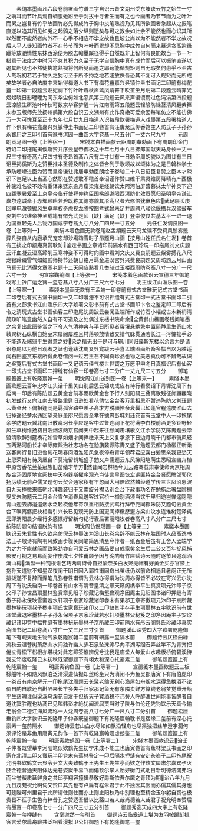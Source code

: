 <!-- { "loadSidebar": true } -->
　　素绢本墨画凡六段卷前署画竹谱三字自识云昔文湖州受东坡诀云竹之始生一寸之萌耳而节叶具焉自蜩腹虵跗至于剑拔十寻者生而有之也今画者乃节节而为之叶叶而累之岂复有竹乎故画竹必先得成竹于胸中执笔熟视乃见其所欲画者急起从之振笔直遂以追其所见如兎之起鹘之落少纵则逝矣与可之教余如此余不能然也而心识其所以然而不能然者内外不一心手不相应不学之故也且坡公尚以为不能然者不学之故况后人乎人徒知画竹者不在节节而为叶叶而累却不思胸中成竹自何而来慕远贪髙逾级躐等放驰情性东抺西涂便为脱去翰墨蹊径得乎自然既非上智何有良能故当一节一叶措意于法度之中时习不怠其积力久至于无学自信胸中真有成竹而后可以振笔直遂以追其所见也不然徒执笔熟视将何所见而追之耶茍能循规矩则自无瑕矣何患乎不至古人哉况初若若于物久之犹可至于所不拘之地若遽放佚吾恐其不复可入规矩而无所成矣故学者必自法度中来始得梅道人书下有梅花盦嘉兴呉镇仲圭书画记二印前有梅花盦一印第一段题云湘妃祠下竹叶叶着秋声鸾凤清霄下吹笙坐月明第二段题云晴霏光煜煜晓日影曈曈为问东华尘何如北窓风第三段题云风来声谡谡雨过色涓涓第四段题云凉隂生硏池叶叶秋可数京华客梦醒一片江南雨第五段题云轻隂防緑苔清风翻紫箨未参玉版师先放扬州鹤第六段自识云文湖州有此作奇絶可爱余因每笔仿之不能彷佛万一为可愧耳至正十九年七月廿九日梅道人识每段欵署梅道人戏墨第五段署梅道人作下俱有梅花盦嘉兴呉镇仲圭书画记二印卷首有汪虞龙氏传香馆主人防氏子子孙孙永寳用之三印引首有篆书淇园一曲四大字卷髙一尺五分广一丈六尺九寸
　　元周朗贡马图一卷【上等宿一】
　　宋牋本白描画款云臣周朗奉勅画下有周朗印金门待诏二印拖尾揭傒斯赞并序云皇帝御极之十年七月十八日拂郎国献天马身长一丈一尺三寸有奇髙六尺四寸有奇昻首髙八尺有二寸廿有一日勅臣周朗貌以为图廿有三日诏臣掲傒斯为之赞臣推本圣德及制作之体皆合列于歌颂故以颂体为之是日翰林学士承防巙巙进臣为赞而皇帝谦让弗居申勅臣朗绘于卷轴二十八日诏臣复赞之臣本才疎识下岂足以上当圣心然职在赞述敢不稽首奉诏谨作赞曰维干秉灵维房降精有产西极神骏难名彼不敢有重译来廷东逾月窟梁雍是经朝饮太阿河伯屏营暮抺太华神灵下迎四践寒暑爰至上京皇帝临轩使拜仰称臣国拂郎邈限西溟防化效贡愿归圣明皇帝谦让嘉尔逺诚牵于赤墀顾眙若矜既称其徳亦貌其形髙尺者六修倍犹嬴色应武足蹑长庚回眸电激顿辔风生卓荦权奇虎视龙腾按图考式曾未足并周骋八骏徐偃搆兵汉驾鼔车炎刘中兴维帝神圣载籍有徴光武是师【缺】满足【缺】登崇俊良共基太平一进一退为国重轻先人后物万国咸宁卷髙九寸八分广四尺一寸五分
　　元任仁发调良图一卷【上等列一】
　　素绢本着色画无款卷尾赵孟頫题云天马龙骧不受羁风鬃雾鬛异凡姿自从内廏承光宠忘却沙塲踏雪时子昂题月山画【按月山姓任氏名仁发】卷首有王掞之印颛庵真赏耿防鉴定书画之章诸印前隔水有西田珍玩一印拖尾刘文庆题云汗血凝云湿髙蹄削玉寒神姿不可得时向画中看刘文庆又费良嗣题云紫雾搏花八尺龙银蹄蹑雪气如虹贰师持节还朝日络月羁金进汉宫呉兴费良嗣题又周昉题云月山画马真无比消得文章阁老题十二天闲应熟看几畨骑过玉楼西周昉卷髙八寸一分广一尺六寸一分
　　明宣宗鸜鹆图【上等张一】
　　宋笺本着色画款识云宣德三年御笔戏写上钤广运之寳一玺卷髙八寸八分广三尺六寸七分
　　明王绂江山渔乐图一卷【上等寒一】
　　素牋本墨画无款有王孟端一印卷前有式古堂雅玩记式古堂书画二印卷后有式古堂书画印一又二印漫漶不可识押缝有式古堂印一式古堂书画印二引首有文彭隶书江山渔乐四大字欵署文彰书前有式古堂书画印卞令之鉴定印二印后有令之清玩式古堂书画仙客三印拖尾沈周跋云尝阅孟端所作或竹石小幅或古木新梢清简疎旷笔意幽然人自有不可造及之处偶过东楼书院命余全黄鹤山樵画卷残阙笔墨之余复出此图鉴赏之下令人气清神爽与平日所见者霄壤悬絶繁中置简静里生奇山水辏聚树石纵横自始至末屡阅屡胜且村落顿放情致交错气脉贯通若长江一泻愧拙手必不能造及端翁平生得意之妙染之精无出于是可与辋川同归藻翰东楼以余言为是请识卷尾以为他日观者之证也谨跋沈周又呉寛跋云子喜孟端图画所畜多幅自以为胜适闻石田鉴赏东楼所得此卷借阅一过若玉石不同真珍品也物之美恶真伪可不辨哉故识之呉寛后有式古堂书画印一又记语云佳气楼世世寳之万厯甲申冬日真福识后有仙客一印式古堂书画印二押缝有仙客一印卷髙七寸二分广一丈九尺二寸五分
　　御笔题籖籖上有乾隆宸翰一玺
　　明沈周江山送别图一卷【上等来一】
　　素牋本墨画欵题云百年忠孝江头话千里关山别后思云锦功成应有待行看褒诏下丹墀沈周下有启南一印后有陈防题云黄金台前春雨歇黄金台下行人别阳闗三叠离歌残征斾翩翩晓初发兹行又向江南去驿路重逢旧逰处看花倘忆金台客万里相思不暂违陈防又刘珏题云黄金台下偶相逢同是羁孤客路中羡子髙才方脱頴怜余衰鬓已如蓬官程逺度淮山去归掉遥经楚水通回望亲庭虽咫尺愿言全孝在摅忠彭城刘珏卷首有玉堂中人一印拖尾余学防题云冀北南归散晓珂长亭应是客中过鲁连祠下花将满李白楼前酒更多钜野轻风生草树维扬初日浩烟波两京宫阙天中起来往频闻击壤歌文江余学防又陈夀题云华馆清歌醉别筵杨花如雪草如烟才闻捧檄来天上又复承恩下日边月晓千门都市骑风轻五两潞河船长才幸际雍熙治壮志功名在勉旃婺源陈夀又盛子勉题云都门杨柳正新柔送客南行复旧逰鲁甸花明春问酒淮阳风急夜停舟青年领荐君应喜白髪思亲我更愁天上恩荣期有待凤凰台下莫淹留鹤城盛子勉又卢儒题云东风拂阳垲萌生悉昭宣幽卉植中原含香花兰荃冠族旧苗绪才华方然昔闻岩林栖今见云路骞载肃奉使命两京相周旋金汤固厚地宫阙扶中天抱器斯擢序观光岂徒言皇图恢宏逺匪特金台贤愿瞻邹郭伦扬厉绩无前卢儒又题句云契合通家积有年忽闻大用倍欣然麟经道学传三世凤沼恩波自九天捧檄来临朝北拜趣装归干又南旋分襟话别金台下政事功名在勉旃后署盘隂稼叟又朱防题云二月金台雪乍消春风送客过官桥一樽别酒须当饮千里归途岂惮遥隠隠青山迎去斾迢迢烟水泛轻桡他年霄汉重相防接武鸳行拜帝尧同郡朱防又题句云黄金台下嘱离觞把袂相看引兴长已见观光防上国更闻捧檄厯遐方梁山汶水连淮树楚泽呉云即渭阳晨夕经行多感慨好留新句纪行囊后署丽阳牧者卷髙八寸八分广三尺七寸　按陈防题句结语脱韵有误
　　明沈周仿倪瓒画一卷【上等来二】
　　素牋本墨画欵识云朱君性甫久欲余仿倪云林墨法为溪山长卷余辞不能云林在胜国时人品髙逸书法王子敬诗有陶韦风致画步骤关同笔简思清至今传者一纸百金后虽有王舍人孟端学为之力不能就简而致繁劲亦自可爱云林之画品要自成家矣余生后二公又百年捉风捕影安可视之易易而妄作庚戌七夕性甫顾予因与晚酌有竹庄赋诗云随时逐节且追观酒满山樽满盘一种钝根谁乞巧两肩诗骨自担酸奈多白发笼无帽有好黄金买亦官膝上抱孙天遣慰不知星汉夜阑干眀日因入郭性甫同舟出茧纸仍以前命相逼且暑闷正无所排拨遂不复辞而弄笔几弥卷性甫谓为云林亦得谓为沈周亦得皆不必较在寄兴云尔沈周下有沈氏启南一印卷首有山水有清音皇清之章天籁阁檇李平生真赏项元汴印子京父印子孙世昌顶墨林鉴赏章见阳子珍藏记梅壑曾观净因庵主见阳图书诸印押缝有寄傲子孙永保映雪斋若水轩项子京家珍藏诸印卷末有果郡王章寄傲项元汴印子京所藏墨林秘玩项叔子檇李项氏世家寳玩诸印又二印缺其半存平生项墨林五字欵识前有世泽堂藏退密墨林子子孙永保项子京家珍藏若水轩项墨林父秘笈之印净因庵主子安珍藏记诸印卷中幅押缝有墨林秘玩墨林子京所藏三印前隔水有彤云阁呉氏珍藏印真实斋图书记二印卷髙八寸广一丈三尺三寸引首
　　御题溪山深秀四大字欵署乾隆御笔下有观天地生物气象乾隆宸翰二玺前有研露一玺隔水前
　　御题诗云仄径曲縁流秋云湿苍树萧然山水间独许幽人步石泉坠潨潨尽向平湖泻踞石弄丝竿不为青齐把倦立青松下松根亦堪枕对此忘蹄筌谁辨倪兮沈我是庙堂人每爱山水趣板桥俯碧溪待我支笻度乾隆己未初秋既望御题下有翊太和深心托豪素二玺
　　御笔题籖籖上有乾隆宸翰一玺
　　明唐寅钩鱼图一卷【上等署一】
　　宣德笺本墨画欵题云三板桫船叶不如随风飘泊泛清渠逰仙抛却丝纶坐只为消闲不为鱼吴郡唐寅下有唐伯虎印一卷首有南京解元一印拖尾沈周题云长髯老翁无利心渔屋如舟烟水深得鱼换酒不论价自酌自歌还自斟醉来长竿多失手归家那记鱼无有东隣卖鲜方算钱老翁梦觉重开瓿平生落魄谁似渠溪乌溪花自友于但祈天子寛酒税不讳旁人呼醉渔世间能事皆醒者自道沈冥胜醒也功髙已见醢韩彭才絶犹闻流屈贾当时子陵与伯伦还凭钓饮乐天真今输老翁全二德江海风流称一人沈周卷髙八寸七分广一尺八寸二分引首
　　御题松厓垂钓四大字款识云乾隆甲子仲春既望御题下有乾隆宸翰耽书是宿缘二玺前有深心托豪素一玺前隔水
　　御题诗云苍山白水尽如如飘泊轻舟也尽渠独把丝竿澄宇濶何须评论是非鱼用唐寅元韵作一首下有乾隆宸翰涵虚朗鉴二玺
　　御笔题籖籖上有乾隆宸翰一玺
　　明唐寅款鹤图一卷【上等署二】
　　宋牋本墨画款识云治壬子仲春既望摹李河阳笔似欵鹤先生初学未成不能工也唐寅巻首有蕉林梁氏书画之印家在北澶二印又寳玩半印卷末有蕉林鉴定一印后隔水押缝有安定苍岩子二印拖尾祝允明书欵鹤文云呉令尹文大夫致鹤于王先生王先生亭而欵之作欵文曰肃尔嘉宾孕火胚金德音通天阳体达元苍姿嵗千易飞而僊钦尔掌人贻好衡门式助日新明徳洁蠲弗泊而尘誉蜚质延鲜食之共邱亭翔容擡揖恭敬好爵斯依吾尔縻之青顶为期治八年九月九日茂苑祝允明词又赞曰其先也有卢扁有程朱君于此不独医其医而亦儒其儒其身也可廷陛可州里君于此所谓仕则仕而亦止则止阳秋乃中别理也至精金玉尔躬自寳也极贵曷不征乎生色有粹昔孔之赞适吾借以比葢曰若人哉尚德若人哉君子祝允明奉赞后有墨寳一印卷髙七寸一分广四尺三寸五分引首
　　御题秀逸天成四大字上有乾隆宸翰一玺押缝有
　　含毫邈然一玺引首
　　御题诗云临皋道士堪为友羽帔蹁跹揖客言爱尔扁舟聊共泛相看漫拟卫公轩御题下有乾隆御笔一玺

